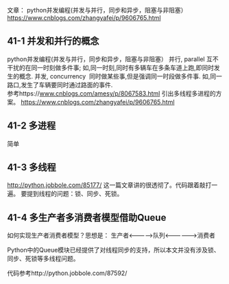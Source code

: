 文章：
python并发编程(并发与并行，同步和异步，阻塞与非阻塞）
https://www.cnblogs.com/zhangyafei/p/9606765.html

## 41-1 并发和并行的概念
python并发编程(并发与并行，同步和异步，阻塞与非阻塞）
并行, parallel
​    互不干扰的在同一时刻做多件事;
​    如,同一时刻,同时有多辆车在多条车道上跑,即同时发生的概念.
并发, concurrency
​    同时做某些事,但是强调同一时段做多件事.
​    如,同一路口,发生了车辆要同时通过路面的事件.  
参考https://www.cnblogs.com/amesy/p/8067583.html 引出多线程多进程的方案。
https://www.cnblogs.com/zhangyafei/p/9606765.html
## 41-2 多进程
简单
## 41-3 多线程
http://python.jobbole.com/85177/ 这一篇文章讲的很透彻了。代码跟着敲打一遍。
要提到线程的问题：锁、同步、死锁。

## 41-4 多生产者多消费者模型借助Queue

如何实现生产者消费者模型？思想是：
生产者<----->队列<------>消费者

Python中的Queue模块已经提供了对线程同步的支持，所以本文并没有涉及锁、同步、死锁等多线程问题。

代码参考http://python.jobbole.com/87592/
